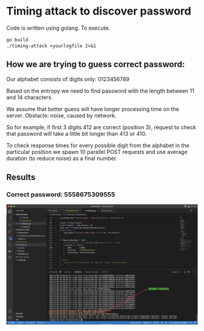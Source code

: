 # Timing attack to discover password

Code is written using golang. To execute.

```
go build
./timing-attack >yourlogfile 2>&1
```

## How we are trying to guess correct password:

Our alphabet consists of digits only: 0123456789

Based on the entropy we need to find password with the length between 11 and 14 characters.

We assume that better guess will have longer processing time on the server. Obstacle: noise, caused by network.

So for example, if first 3 digits 412 are correct (position 3), request to check that password will take a little bit longer than 413 or 410.

To check response times for every possible digit from the alphabet in the particular position we spawn 10 parallel POST requests and use average duration (to reduce noise) as a final number.

## Results

### Correct password: 5558675309555

![Output of the timing-attack application](./screenshots/timing_attack_success.png)